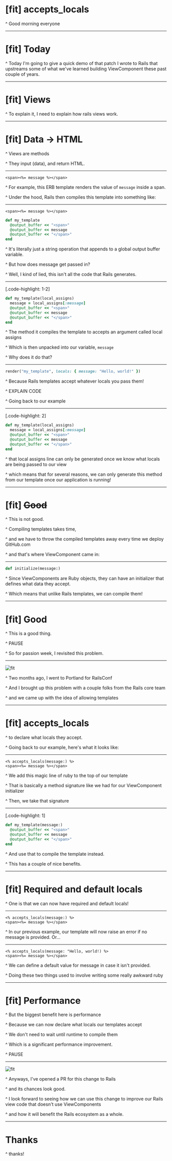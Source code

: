 # [fit] accepts_locals

^ Good morning everyone

---

# [fit] Today

^ Today I'm going to give a quick demo of that patch I wrote to Rails that upstreams some of what we've learned building ViewComponent these past couple of years.

---

# [fit] Views

^ To explain it, I need to explain how rails views work.

---

# [fit] Data → HTML

^ Views are methods

^ They input (data), and return HTML.

---

```erb
<span><%= message %></span>
```

^ For example, this ERB template renders the value of `message` inside a span.

^ Under the hood, Rails then compiles this template into something like:

---

```erb
<span><%= message %></span>
```

```rb
def my_template
  @output_buffer << "<span>"
  @output_buffer << message
  @output_buffer << "</span>"
end
```

^ It's literally just a string operation that appends to a global output buffer variable.

^ But how does message get passed in?

^ Well, I kind of lied, this isn't all the code that Rails generates.

---

[.code-highlight: 1-2]

```rb
def my_template(local_assigns)
  message = local_assigns[:message]
  @output_buffer << "<span>"
  @output_buffer << message
  @output_buffer << "</span>"
end
```

^ The method it compiles the template to accepts an argument called local assigns

^ Which is then unpacked into our variable, `message`

^ Why does it do that?

---

```rb
render("my_template", locals: { message: "Hello, world!" })
```

^ Because Rails templates accept whatever locals you pass them!

^ EXPLAIN CODE

^ Going back to our example


---

[.code-highlight: 2]

```rb
def my_template(local_assigns)
  message = local_assigns[:message]
  @output_buffer << "<span>"
  @output_buffer << message
  @output_buffer << "</span>"
end
```

^ that local assigns line can only be generated once we know what locals are being passed to our view

^ which means that for several reasons, we can only generate this method from our template once our application is running!

---

# [fit] ~~Good~~

^ This is not good.

^ Compiling templates takes time,

^ and we have to throw the compiled templates away every time we deploy GitHub.com

^ and that's where ViewComponent came in:

---

```rb
def initialize(message:)
```

^ Since ViewComponents are Ruby objects, they can have an initializer that defines what data they accept.

^ Which means that unlike Rails templates, we can compile them!

---

# [fit] Good

^ This is a good thing.

^ PAUSE

^ So for passion week, I revisited this problem.

---

![fit](img/portland.jpg)

^ Two months ago, I went to Portland for RailsConf

^ And I brought up this problem with a couple folks from the Rails core team

^ and we came up with the idea of allowing templates

---

# [fit] accepts_locals

^ to declare what locals they accept.

^ Going back to our example, here's what it looks like:

---

```erb
<% accepts_locals(message:) %>
<span><%= message %></span>
```

^ We add this magic line of ruby to the top of our template

^ That is basically a method signature like we had for our ViewComponent initializer

^ Then, we take that signature

---

[.code-highlight: 1]

```rb
def my_template(message:)
  @output_buffer << "<span>"
  @output_buffer << message
  @output_buffer << "</span>"
end
```

^ And use that to compile the template instead.

^ This has a couple of nice benefits.

---

# [fit] Required and default locals

^ One is that we can now have required and default locals!

---

```erb
<% accepts_locals(message:) %>
<span><%= message %></span>
```

^ In our previous example, our template will now raise an error if no message is provided. Or...

---

```erb
<% accepts_locals(message: "Hello, world!) %>
<span><%= message %></span>
```

^ We can define a default value for message in case it isn't provided.

^ Doing these two things used to involve writing some really awkward ruby

---

# [fit] Performance

^ But the biggest benefit here is performance

^ Because we can now declare what locals our templates accept

^ We don't need to wait until runtime to compile them

^ Which is a significant performance improvement.

^ PAUSE

---

![fit](img/pr.png)

^ Anyways, I've opened a PR for this change to Rails

^ and its chances look good.

^ I look forward to seeing how we can use this change to improve our Rails view code that doesn't use ViewComponents

^ and how it will benefit the Rails ecosystem as a whole.

---

# Thanks

^ thanks!